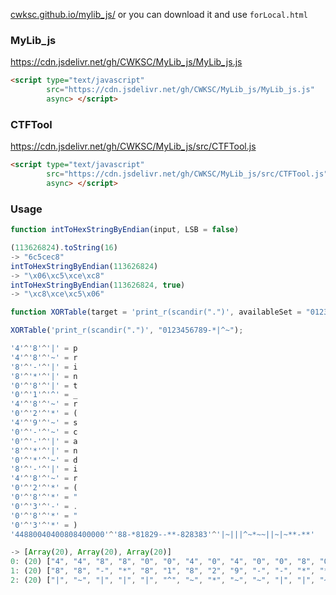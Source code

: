 [cwksc.github.io/mylib_js/](https://cwksc.github.io/MyLib_js/) or you can download it and use `forLocal.html`

### MyLib_js

https://cdn.jsdelivr.net/gh/CWKSC/MyLib_js/MyLib_js.js

```html
<script type="text/javascript" 
        src="https://cdn.jsdelivr.net/gh/CWKSC/MyLib_js/MyLib_js.js"
        async> </script>
```

### CTFTool

https://cdn.jsdelivr.net/gh/CWKSC/MyLib_js/src/CTFTool.js

```html
<script type="text/javascript" 
        src="https://cdn.jsdelivr.net/gh/CWKSC/MyLib_js/src/CTFTool.js"
        async> </script>
```

### Usage

```js
function intToHexStringByEndian(input, LSB = false)

(113626824).toString(16)
-> "6c5cec8"
intToHexStringByEndian(113626824)
-> "\x06\xc5\xce\xc8"
intToHexStringByEndian(113626824, true)
-> "\xc8\xce\xc5\x06"
```

```js
function XORTable(target = 'print_r(scandir(".")', availableSet = "0123456789-*|^~")

XORTable('print_r(scandir(".")', "0123456789-*|^~");

'4'^'8'^'|' = p
'4'^'8'^'~' = r
'8'^'-'^'|' = i
'8'^'*'^'|' = n
'0'^'8'^'|' = t
'0'^'1'^'^' = _
'4'^'8'^'~' = r
'0'^'2'^'*' = (
'4'^'9'^'~' = s
'0'^'-'^'~' = c
'0'^'-'^'|' = a
'8'^'*'^'|' = n
'0'^'*'^'~' = d
'8'^'-'^'|' = i
'4'^'8'^'~' = r
'0'^'2'^'*' = (
'0'^'8'^'*' = "
'0'^'3'^'-' = .
'0'^'8'^'*' = "
'0'^'3'^'*' = )
'44880040400808400000'^'88-*81829--**-828383'^'|~|||^~*~~||~|~**-**'

-> [Array(20), Array(20), Array(20)]
0: (20) ["4", "4", "8", "8", "0", "0", "4", "0", "4", "0", "0", "8", "0", "8", "4", "0", "0", "0", "0", "0"]
1: (20) ["8", "8", "-", "*", "8", "1", "8", "2", "9", "-", "-", "*", "*", "-", "8", "2", "8", "3", "8", "3"]
2: (20) ["|", "~", "|", "|", "|", "^", "~", "*", "~", "~", "|", "|", "~", "|", "~", "*", "*", "-", "*", "*"]
```

